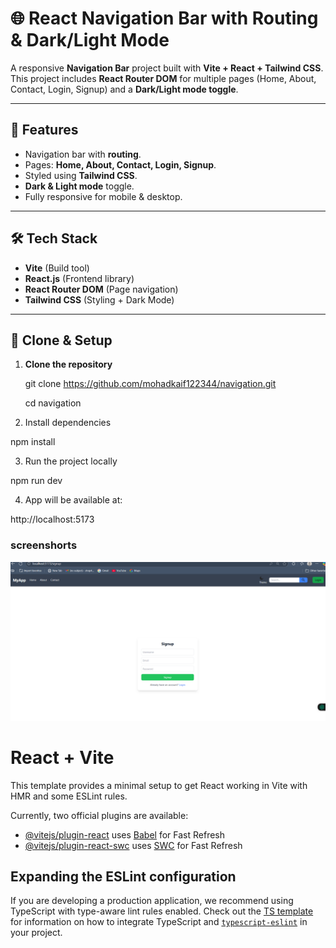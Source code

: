 # 🌐 React Navigation Bar with Routing & Dark/Light Mode

A responsive **Navigation Bar** project built with **Vite + React + Tailwind CSS**.  
This project includes **React Router DOM** for multiple pages (Home, About, Contact, Login, Signup) and a **Dark/Light mode toggle**.

---

## 🚀 Features
- Navigation bar with **routing**.
- Pages: **Home, About, Contact, Login, Signup**.
- Styled using **Tailwind CSS**.
- **Dark & Light mode** toggle.
- Fully responsive for mobile & desktop.

---

## 🛠️ Tech Stack
- **Vite** (Build tool)
- **React.js** (Frontend library)
- **React Router DOM** (Page navigation)
- **Tailwind CSS** (Styling + Dark Mode)

---

## 📂 Clone & Setup

1. **Clone the repository**
   
   git clone https://github.com/mohadkaif122344/navigation.git
   
   cd navigation


2. Install dependencies

npm install

3. Run the project locally

npm run dev


4. App will be available at:


http://localhost:5173



### screenshorts
![Screenshot](<Screenshot 2025-09-06 205103.png>)







# React + Vite

This template provides a minimal setup to get React working in Vite with HMR and some ESLint rules.

Currently, two official plugins are available:

- [@vitejs/plugin-react](https://github.com/vitejs/vite-plugin-react/blob/main/packages/plugin-react) uses [Babel](https://babeljs.io/) for Fast Refresh
- [@vitejs/plugin-react-swc](https://github.com/vitejs/vite-plugin-react/blob/main/packages/plugin-react-swc) uses [SWC](https://swc.rs/) for Fast Refresh

## Expanding the ESLint configuration

If you are developing a production application, we recommend using TypeScript with type-aware lint rules enabled. Check out the [TS template](https://github.com/vitejs/vite/tree/main/packages/create-vite/template-react-ts) for information on how to integrate TypeScript and [`typescript-eslint`](https://typescript-eslint.io) in your project.
